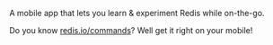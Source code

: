 A mobile app that lets you learn &amp; experiment Redis while on-the-go.

Do you know [redis.io/commands](http://redis.io/commands)? Well get it right on your mobile!
